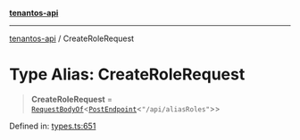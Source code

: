[**tenantos-api**](../README.md)

***

[tenantos-api](../globals.md) / CreateRoleRequest

# Type Alias: CreateRoleRequest

> **CreateRoleRequest** = [`RequestBodyOf`](RequestBodyOf.md)\<[`PostEndpoint`](PostEndpoint.md)\<`"/api/aliasRoles"`\>\>

Defined in: [types.ts:651](https://github.com/shadmanZero/tenantos-api/blob/1c7b7035084787c8e7500a348d67d47efa9ca53a/src/types.ts#L651)
